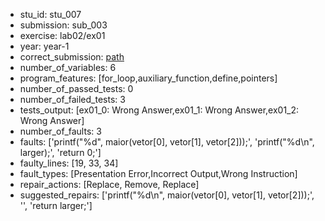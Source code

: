 - stu_id: stu_007	       
- submission: sub_003
- exercise: lab02/ex01
- year: year-1
- correct_submission: [path](https://github.com/pmorvalho/C-Pack-IPAs/blob/main/correct_submissions/year-1/lab02/ex01/ex01-stu_007-sub_004)
- number_of_variables: 6
- program_features: [for_loop,auxiliary_function,define,pointers] 
- number_of_passed_tests: 0
- number_of_failed_tests: 3
- tests_output: [ex01_0: Wrong Answer,ex01_1: Wrong Answer,ex01_2: Wrong Answer]
- number_of_faults: 3
- faults: ['printf("%d", maior(vetor[0], vetor[1], vetor[2]));', 'printf("%d\n", larger);', 'return 0;']
- faulty_lines: [19, 33, 34]
- fault_types: [Presentation Error,Incorrect Output,Wrong Instruction]
- repair_actions: [Replace, Remove, Replace] 
- suggested_repairs: ['printf("%d\n", maior(vetor[0], vetor[1], vetor[2]));', '', 'return larger;']
